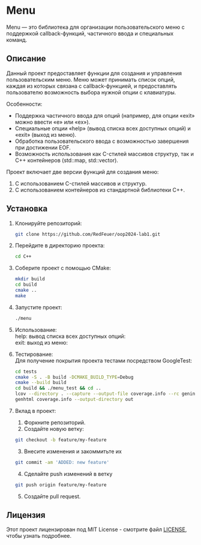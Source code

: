 # Menu

Menu — это библиотека для организации пользовательского меню с поддержкой callback-функций, частичного ввода и специальных команд.

## Описание

Данный проект предоставляет функции для создания и управления пользовательским меню. Меню может принимать список опций, каждая из которых связана с callback-функцией, и предоставлять пользователю возможность выбора нужной опции с клавиатуры.

Особенности:
- Поддержка частичного ввода для опций (например, для опции «exit» можно ввести «e» или «ex»).
- Специальные опции «help» (вывод списка всех доступных опций) и «exit» (выход из меню).
- Обработка пользовательского ввода с возможностью завершения при достижении EOF.
- Возможность использования как C-стилей массивов структур, так и C++ контейнеров (std::map, std::vector).

Проект включает две версии функций для создания меню:
1. С использованием C-стилей массивов и структур.
2. С использованием контейнеров из стандартной библиотеки C++.

## Установка

1. Клонируйте репозиторий:
   ```bash
   git clone https://github.com/RedFeuer/oop2024-lab1.git
   ```
2. Перейдите в директорию проекта:
   ```bash
   cd C++
   ```
3. Соберите проект с помощью CMake:
   ```bash
   mkdir build
   cd build
   cmake ..
   make
   ```
4. Запустите проект:
   ```bash
   ./menu
   ```
5. Использование:  
   help: вывод списка всех доступных опций:  
   exit: выход из меню:
   

6. Тестирование:  
   Для получение покрытия проекта тестами посредством GoogleTest:
   ```bash
   cd tests
   cmake -S . -B build -DCMAKE_BUILD_TYPE=Debug
   cmake --build build
   cd build && ./menu_test && cd ..
   lcov --directory . --capture --output-file coverage.info --rc geninfo_unexecuted_blocks=1 --ignore-errors mismatch
   genhtml coverage.info --output-directory out
   ```
7. Вклад в проект:  
   1. Форкните репозиторий.
   2. Создайте новую ветку:
   ```bash
   git checkout -b feature/my-feature
   ```
   3. Внесите изменения и закоммитьте их
   ```bash
   git commit -am 'ADDED: new feature'
   ```
   4. Сделайте push изменений в ветку
   ```bash
   git push origin feature/my-feature
   ```
   5. Создайте pull request.  

## Лицензия
Этот проект лицензирован под MIT License - смотрите файл [LICENSE](LICENSE), чтобы узнать подробнее.


